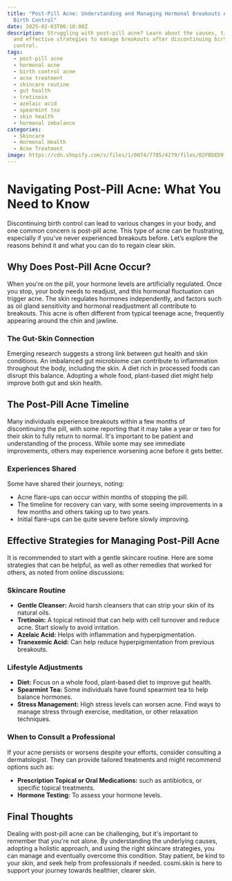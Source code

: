 ```yaml
---
title: "Post-Pill Acne: Understanding and Managing Hormonal Breakouts After
  Birth Control"
date: 2025-02-03T06:10:00Z
description: Struggling with post-pill acne? Learn about the causes, timelines,
  and effective strategies to manage breakouts after discontinuing birth
  control.
tags:
  - post-pill acne
  - hormonal acne
  - birth control acne
  - acne treatment
  - skincare routine
  - gut health
  - tretinoin
  - azelaic acid
  - spearmint tea
  - skin health
  - hormonal imbalance
categories:
  - Skincare
  - Hormonal Health
  - Acne Treatment
image: https://cdn.shopify.com/s/files/1/0074/7785/4279/files/02FBDED9-4D03-4904-A57D-9BB36A05AD16_2000x_3581a6aa-891f-4900-9b2f-884888cc4e4d_600x600.webp?v=1668020149
---
```

# Navigating Post-Pill Acne: What You Need to Know

Discontinuing birth control can lead to various changes in your body, and one common concern is post-pill acne. This type of acne can be frustrating, especially if you've never experienced breakouts before. Let’s explore the reasons behind it and what you can do to regain clear skin.

## Why Does Post-Pill Acne Occur?

When you're on the pill, your hormone levels are artificially regulated. Once you stop, your body needs to readjust, and this hormonal fluctuation can trigger acne. The skin regulates hormones independently, and factors such as oil gland sensitivity and hormonal readjustment all contribute to breakouts. This acne is often different from typical teenage acne, frequently appearing around the chin and jawline.

### The Gut-Skin Connection

Emerging research suggests a strong link between gut health and skin conditions. An imbalanced gut microbiome can contribute to inflammation throughout the body, including the skin. A diet rich in processed foods can disrupt this balance. Adopting a whole food, plant-based diet might help improve both gut and skin health.

## The Post-Pill Acne Timeline

Many individuals experience breakouts within a few months of discontinuing the pill, with some reporting that it may take a year or two for their skin to fully return to normal. It's important to be patient and understanding of the process. While some may see immediate improvements, others may experience worsening acne before it gets better.

### Experiences Shared

Some have shared their journeys, noting: 

*   Acne flare-ups can occur within months of stopping the pill.
*   The timeline for recovery can vary, with some seeing improvements in a few months and others taking up to two years.
*   Initial flare-ups can be quite severe before slowly improving.

## Effective Strategies for Managing Post-Pill Acne

It is recommended to start with a gentle skincare routine. Here are some strategies that can be helpful, as well as other remedies that worked for others, as noted from online discussions:

### Skincare Routine

*   **Gentle Cleanser:** Avoid harsh cleansers that can strip your skin of its natural oils.
*   **Tretinoin:** A topical retinoid that can help with cell turnover and reduce acne. Start slowly to avoid irritation.
*   **Azelaic Acid:** Helps with inflammation and hyperpigmentation.
*   **Tranexemic Acid:** Can help reduce hyperpigmentation from previous breakouts.

### Lifestyle Adjustments

*   **Diet:** Focus on a whole food, plant-based diet to improve gut health.
*  **Spearmint Tea:** Some individuals have found spearmint tea to help balance hormones.
*  **Stress Management:** High stress levels can worsen acne. Find ways to manage stress through exercise, meditation, or other relaxation techniques.

### When to Consult a Professional

If your acne persists or worsens despite your efforts, consider consulting a dermatologist. They can provide tailored treatments and might recommend options such as:

*   **Prescription Topical or Oral Medications:** such as antibiotics, or specific topical treatments.
*   **Hormone Testing:** To assess your hormone levels.

## Final Thoughts

Dealing with post-pill acne can be challenging, but it's important to remember that you're not alone. By understanding the underlying causes, adopting a holistic approach, and using the right skincare strategies, you can manage and eventually overcome this condition. Stay patient, be kind to your skin, and seek help from professionals if needed. cosmi.skin is here to support your journey towards healthier, clearer skin.
